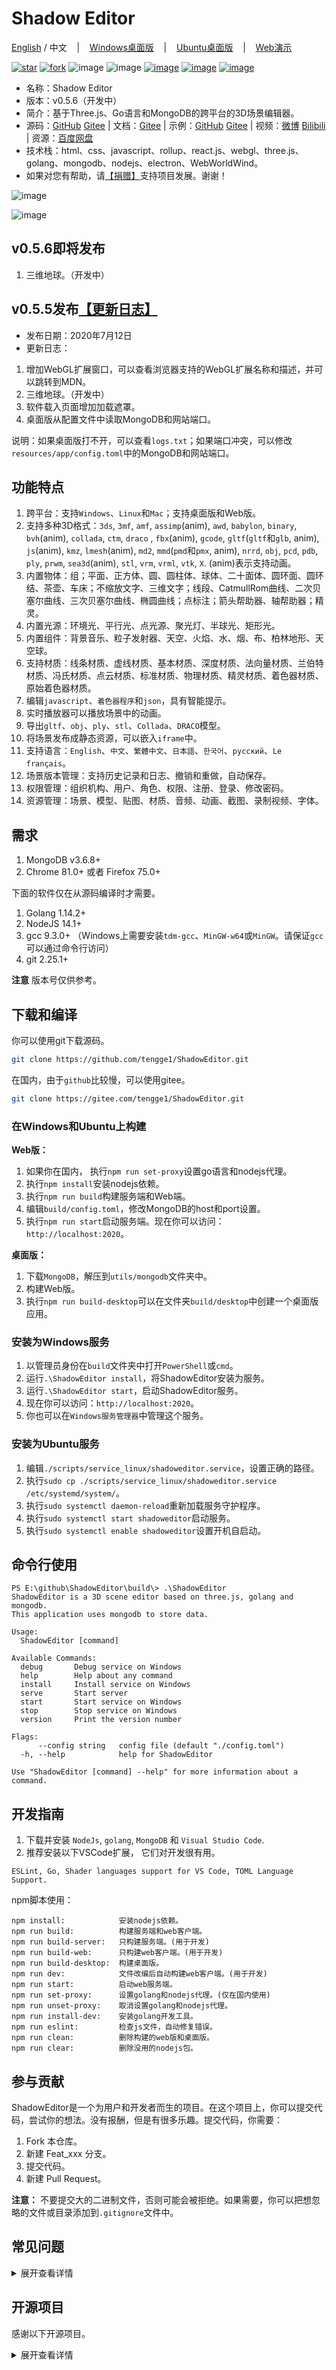 # Shadow Editor

[English](README.md) / 中文 &nbsp;&nbsp; | &nbsp;&nbsp; <a href="https://github.com/tengge1/ShadowEditor/releases/download/v0.5.5/ShadowEditor-win32-x64.zip" title="需要Visual C++ Redistributable for Visual Studio 2015支持">Windows桌面版</a> &nbsp;&nbsp; | &nbsp;&nbsp; <a href="https://github.com/tengge1/ShadowEditor/releases/download/v0.5.5/ShadowEditor-linux-x64.zip">Ubuntu桌面版</a> &nbsp;&nbsp; | &nbsp;&nbsp; [Web演示](http://tengge1.gitee.io/shadoweditor-examples/)  

<a href='https://gitee.com/tengge1/ShadowEditor/stargazers'><img src='https://gitee.com/tengge1/ShadowEditor/badge/star.svg?theme=dark' alt='star'></img></a>
<a href='https://gitee.com/tengge1/ShadowEditor/members'><img src='https://gitee.com/tengge1/ShadowEditor/badge/fork.svg?theme=dark' alt='fork'></img></a>
![image](https://img.shields.io/github/languages/top/tengge1/ShadowEditor)
![image](https://img.shields.io/github/commit-activity/w/tengge1/ShadowEditor)
[![image](https://img.shields.io/github/license/tengge1/ShadowEditor)](https://gitee.com/tengge1/ShadowEditor/blob/master/LICENSE)
[![image](https://travis-ci.org/tengge1/ShadowEditor.svg?branch=master)](https://travis-ci.org/github/tengge1/ShadowEditor)
[![image](https://img.shields.io/twitter/url?url=https%3A%2F%2Fgithub.com%2Ftengge1%2FShadowEditor
)](https://twitter.com/tengge11)

* 名称：Shadow Editor
* 版本：v0.5.6（开发中）
* 简介：基于Three.js、Go语言和MongoDB的跨平台的3D场景编辑器。
* 源码：[GitHub](https://github.com/tengge1/ShadowEditor) [Gitee](https://gitee.com/tengge1/ShadowEditor) | 文档：[Gitee](https://gitee.com/tengge1/ShadowEditor/wikis/pages) | 示例：[GitHub](https://tengge1.github.io/ShadowEditor-examples/) [Gitee](http://tengge1.gitee.io/shadoweditor-examples/) | 视频：[微博](https://weibo.com/tv/v/IjIn9AyvX?fid=1034:4446986821107725) [Bilibili](https://www.bilibili.com/video/av78428475?from=search&seid=9203731141485399611) | 资源：[百度网盘](https://pan.baidu.com/s/1IxJVM6fFLoIAJG-GKHjVTA)
* 技术栈：html、css、javascript、rollup、react.js、webgl、three.js、golang、mongodb、nodejs、electron、WebWorldWind。
* 如果对您有帮助，请[【捐赠】](https://gitee.com/tengge1/ShadowEditor)支持项目发展。谢谢！

![image](images/scene20200301.jpg)

![image](images/scene20200705.jpg)

## v0.5.6即将发布

1. 三维地球。（开发中）

## v0.5.5发布[【更新日志】](https://gitee.com/tengge1/ShadowEditor/wikis/pages?sort_id=2215122&doc_id=188900)

* 发布日期：2020年7月12日
* 更新日志：

1. 增加WebGL扩展窗口，可以查看浏览器支持的WebGL扩展名称和描述，并可以跳转到MDN。
2. 三维地球。（开发中）
3. 软件载入页面增加加载遮罩。
4. 桌面版从配置文件中读取MongoDB和网站端口。

说明：如果桌面版打不开，可以查看`logs.txt`；如果端口冲突，可以修改`resources/app/config.toml`中的MongoDB和网站端口。

## 功能特点

1. 跨平台：支持`Windows`、`Linux`和`Mac`；支持桌面版和Web版。
2. 支持多种3D格式：`3ds`, `3mf`, `amf`, `assimp`(anim), `awd`, `babylon`, `binary`, `bvh`(anim), `collada`, `ctm`, `draco` , `fbx`(anim), `gcode`, `gltf`(`gltf`和`glb`, anim), `js`(anim), `kmz`, `lmesh`(anim), `md2`, `mmd`(`pmd`和`pmx`, anim), `nrrd`, `obj`, `pcd`, `pdb`, `ply`, `prwm`, `sea3d`(anim), `stl`, `vrm`, `vrml`, `vtk`, `X`. (anim)表示支持动画。
3. 内置物体：组；平面、正方体、圆、圆柱体、球体、二十面体、圆环面、圆环结、茶壶、车床；不缩放文字、三维文字；线段、CatmullRom曲线、二次贝塞尔曲线、三次贝塞尔曲线、椭圆曲线；点标注；箭头帮助器、轴帮助器；精灵。
4. 内置光源：环境光、平行光、点光源、聚光灯、半球光、矩形光。
5. 内置组件：背景音乐、粒子发射器、天空、火焰、水、烟、布、柏林地形、天空球。
6. 支持材质：线条材质、虚线材质、基本材质、深度材质、法向量材质、兰伯特材质、冯氏材质、点云材质、标准材质、物理材质、精灵材质、着色器材质、原始着色器材质。
7. 编辑`javascript`、`着色器程序`和`json`，具有智能提示。
8. 实时播放器可以播放场景中的动画。
9. 导出`gltf`、`obj`、`ply`、`stl`、`Collada`、`DRACO`模型。
10. 将场景发布成静态资源，可以嵌入`iframe`中。
11. 支持语言：`English`、`中文`、`繁體中文`、`日本語`、`한국어`、`русский`、`Le français`。
12. 场景版本管理：支持历史记录和日志、撤销和重做，自动保存。
13. 权限管理：组织机构、用户、角色、权限、注册、登录、修改密码。
14. 资源管理：场景、模型、贴图、材质、音频、动画、截图、录制视频、字体。

## 需求

1. MongoDB v3.6.8+
2. Chrome 81.0+ 或者 ​​Firefox 75.0+

下面的软件仅在从源码编译时才需要。

1. Golang 1.14.2+
2. NodeJS 14.1+
3. gcc 9.3.0+ （Windows上需要安装`tdm-gcc`、`MinGW-w64`或`MinGW`。请保证`gcc`可以通过命令行访问）
4. git 2.25.1+

**注意** 版本号仅供参考。

## 下载和编译

你可以使用git下载源码。

```bash
git clone https://github.com/tengge1/ShadowEditor.git
```

在国内，由于`github`比较慢，可以使用gitee。

```bash
git clone https://gitee.com/tengge1/ShadowEditor.git
```

### 在Windows和Ubuntu上构建

**Web版：**

1. 如果你在国内， 执行`npm run set-proxy`设置go语言和nodejs代理。
2. 执行`npm install`安装nodejs依赖。
3. 执行`npm run build`构建服务端和Web端。
4. 编辑`build/config.toml`，修改MongoDB的host和port设置。
5. 执行`npm run start`启动服务端。现在你可以访问：`http://localhost:2020`。

**桌面版：**

1. 下载`MongoDB`，解压到`utils/mongodb`文件夹中。
2. 构建Web版。
3. 执行`npm run build-desktop`可以在文件夹`build/desktop`中创建一个桌面版应用。

### 安装为Windows服务

1. 以管理员身份在`build`文件夹中打开`PowerShell`或`cmd`。
2. 运行`.\ShadowEditor install`，将ShadowEditor安装为服务。
3. 运行`.\ShadowEditor start`，启动ShadowEditor服务。
4. 现在你可以访问：`http://localhost:2020`。
5. 你也可以在`Windows服务管理器`中管理这个服务。

### 安装为Ubuntu服务

1. 编辑`./scripts/service_linux/shadoweditor.service`，设置正确的路径。
2. 执行`sudo cp ./scripts/service_linux/shadoweditor.service /etc/systemd/system/`。
3. 执行`sudo systemctl daemon-reload`重新加载服务守护程序。
4. 执行`sudo systemctl start shadoweditor`启动服务。
5. 执行`sudo systemctl enable shadoweditor`设置开机自启动。

## 命令行使用

```
PS E:\github\ShadowEditor\build\> .\ShadowEditor
ShadowEditor is a 3D scene editor based on three.js, golang and mongodb.
This application uses mongodb to store data.

Usage:
  ShadowEditor [command]

Available Commands:
  debug       Debug service on Windows  
  help        Help about any command    
  install     Install service on Windows
  serve       Start server
  start       Start service on Windows
  stop        Stop service on Windows
  version     Print the version number

Flags:
      --config string   config file (default "./config.toml")
  -h, --help            help for ShadowEditor

Use "ShadowEditor [command] --help" for more information about a command.
```

## 开发指南

1. 下载并安装 `NodeJs`, `golang`, `MongoDB` 和 `Visual Studio Code`.
2. 推荐安装以下VSCode扩展， 它们对开发很有用。

```
ESLint, Go, Shader languages support for VS Code, TOML Language Support.
```

npm脚本使用：

```
npm install:            安装nodejs依赖。
npm run build:          构建服务端和web客户端。
npm run build-server:   只构建服务端。(用于开发)
npm run build-web:      只构建web客户端。(用于开发)
npm run build-desktop:  构建桌面版。
npm run dev:            文件改编后自动构建web客户端。(用于开发)
npm run start:          启动web服务端。
npm run set-proxy:      设置golang和nodejs代理。(仅在国内使用)
npm run unset-proxy:    取消设置golang和nodejs代理。
npm run install-dev:    安装golang开发工具。
npm run eslint:         检查js文件，自动修复错误。
npm run clean:          删除构建的web版和桌面版。
npm run clear:          删除没用的nodejs包。
```

## 参与贡献

ShadowEditor是一个为用户和开发者而生的项目。在这个项目上，你可以提交代码，尝试你的想法。没有报酬，但是有很多乐趣。提交代码，你需要：

1. Fork 本仓库。
2. 新建 Feat_xxx 分支。
3. 提交代码。
4. 新建 Pull Request。

**注意：** 不要提交大的二进制文件，否则可能会被拒绝。如果需要，你可以把想忽略的文件或目录添加到`.gitignore`文件中。

## 常见问题

<details>
  <summary>展开查看详情</summary>

1. 上传模型失败。

需要把模型贴图等资源压缩成一个zip包，而且入口文件不能嵌套文件夹。服务端会解压上传的zip包到`./build/public/Upload/Model`文件夹，并在MongoDB `_Mesh`表里添加一条记录。

2. 如何将多个模型组合在一起？

基本几何体都支持多层嵌套。可以添加一个`组`（在几何体菜单中），然后在场景树状图上，将多个模型拖动到`组`上。

3. 如何开启权限系统？

编辑`config.toml`文件，将`authority.enabled`设置为`true`。默认管理员用户名是`admin`，密码是`123456`。

4. 前端报`asm.js 已被禁用，因为脚本调试程序已连接。请断开调试程序的连接，以启用 asm.js。`的错误。

**完整错误**：asm.js 已被禁用，因为脚本调试程序已连接。请断开调试程序的连接，以启用 asm.js。 ammo.js (1,1) SCRIPT1028: SCRIPT1028: Expected identifier, string or number ShadowEditor.js (3948,8) SCRIPT5009: 'Shadow' is not defined。  
**解决方法**：腾讯浏览器不支持使用`Emscripten`编译的`ammo.js`（WebAssembly），建议换成谷歌浏览器或火狐浏览器。

5. 怎么从C#版本升级到golang版本？

数据结构和客户端都没变，只需要把文件夹`./ShadowEditor.Web/Upload/`复制到`build/public/Upload/`即可。

6. 桌面版打不开。

说明：Windows需要`Visual C++ Redistributable for Visual Studio 2015`。你可以从这安装：https://www.microsoft.com/en-us/download/details.aspx?id=48145  
说明：如果桌面版打不开，可以查看`logs.txt`；如果端口冲突，可以修改`resources/app/config.toml`中的MongoDB和网站端口。  

</details>

## 开源项目

感谢以下开源项目。

<details>
  <summary>展开查看详情</summary>

https://github.com/golang/go  
https://github.com/BurntSushi/toml  
https://github.com/dgrijalva/jwt-go  
https://github.com/dimfeld/httptreemux  
https://github.com/inconshreveable/mousetrap  
https://github.com/json-iterator/go  
https://github.com/mozillazg/go-pinyin  
https://github.com/otiai10/copy  
https://github.com/sirupsen/logrus  
https://github.com/spf13/cobra  
https://github.com/spf13/viper  
https://github.com/urfave/negroni  
https://go.mongodb.org/mongo-driver  
  
https://github.com/facebook/react  
https://github.com/mrdoob/three.js  
https://github.com/rollup/rollup  
https://github.com/babel/babel  
https://github.com/eslint/eslint  
https://github.com/rollup/rollup-plugin-babel  
https://github.com/rollup/rollup-plugin-commonjs  
https://github.com/rollup/rollup-plugin-json  
https://github.com/rollup/rollup-plugin-node-resolve  
https://github.com/egoist/rollup-plugin-postcss  
https://github.com/rollup/rollup-plugin-replace  
https://github.com/mjeanroy/rollup-plugin-strip-banner  
https://github.com/andyearnshaw/rollup-plugin-bundle-worker  
  
https://github.com/tweenjs/tween.js  
https://github.com/JedWatson/classnames  
https://github.com/d3/d3-dispatch  
https://github.com/i18next/i18next  
https://github.com/js-cookie/js-cookie  
https://github.com/facebook/prop-types  
https://github.com/codemirror/CodeMirror  
https://github.com/jquery/esprima  
https://github.com/tschw/glslprep.js  
https://github.com/zaach/jsonlint  
https://github.com/acornjs/acorn  
https://github.com/kripken/ammo.js  
https://github.com/dataarts/dat.gui  
https://github.com/toji/gl-matrix  
https://github.com/squarefeet/ShaderParticleEngine  
https://github.com/mrdoob/stats.js  
https://github.com/mrdoob/texgen.js  
https://github.com/yomotsu/VolumetricFire  

https://github.com/NASAWorldWind/WebWorldWind  
https://github.com/jonbretman/amd-to-as6  

</details>